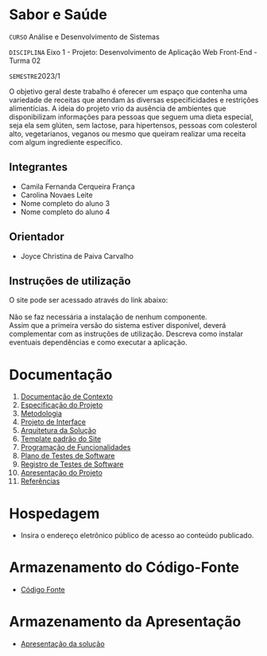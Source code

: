 # Sabor e Saúde

`CURSO` Análise e Desenvolvimento de Sistemas

`DISCIPLINA` Eixo 1 - Projeto: Desenvolvimento de Aplicação Web Front-End - Turma 02

`SEMESTRE`2023/1

O objetivo geral deste trabalho é oferecer um espaço que contenha uma variedade de receitas que atendam às diversas especificidades e restrições alimentícias. A ideia do projeto vrio da ausência de ambientes que disponibilizam informações para pessoas que seguem uma dieta especial, seja ela sem glúten, sem lactose, para hipertensos, pessoas com colesterol alto, vegetarianos, veganos ou mesmo que queiram realizar uma receita com algum ingrediente específico.


## Integrantes

* Camila Fernanda Cerqueira França
* Carolina Novaes Leite
* Nome completo do aluno 3
* Nome completo do aluno 4

## Orientador

* Joyce Christina de Paiva Carvalho

## Instruções de utilização

O site pode ser acessado através do link abaixo:<br /> <br />Não se faz necessária a instalação de nenhum componente. <br />
Assim que a primeira versão do sistema estiver disponível, deverá complementar com as instruções de utilização. Descreva como instalar eventuais dependências e como executar a aplicação.

# Documentação

<ol>
<li><a href="docs/01-Documentação de Contexto.md"> Documentação de Contexto</a></li>
<li><a href="docs/02-Especificação do Projeto.md"> Especificação do Projeto</a></li>
<li><a href="docs/03-Metodologia.md"> Metodologia</a></li>
<li><a href="docs/04-Projeto de Interface.md"> Projeto de Interface</a></li>
<li><a href="docs/05-Arquitetura da Solução.md"> Arquitetura da Solução</a></li>
<li><a href="docs/06-Template padrão do Site.md"> Template padrão do Site</a></li>
<li><a href="docs/07-Programação de Funcionalidades.md"> Programação de Funcionalidades</a></li>
<li><a href="docs/08-Plano de Testes de Software.md"> Plano de Testes de Software</a></li>
<li><a href="docs/09-Registro de Testes de Software.md"> Registro de Testes de Software</a></li>
<li><a href="docs/10-Apresentação do Projeto.md"> Apresentação do Projeto</a></li>
<li><a href="docs/11-Referências.md"> Referências</a></li>
</ol>

# Hospedagem

* Insira o endereço eletrônico público de acesso ao conteúdo publicado. 

# Armazenamento do Código-Fonte

* <a href="src/README.md">Código Fonte</a>

# Armazenamento da Apresentação

* <a href="presentation/README.md">Apresentação da solução</a>
